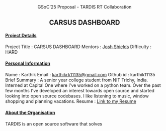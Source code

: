 <center>GSoC'25 Proposal - TARDIS RT Collaboration</center>

## <center> CARSUS DASHBOARD </center>

#### <u>Project Details</u>   
Project Title : CARSUS DASHBOARD
Mentors : [Josh Shields](https://github.com/jvshields)
Difficulty : HARD
 
#### <u>Personal Information</u>   
Name : Karthik
Email : karthikrk11135@gmail.com
Github id : karthik11135
Brief Summary : A senior year college student from NIT Trichy, India. Interned at Capital One where I've worked on a python team. Over the past few months I've developed an interest towards open source and started looking into open source codebases. I like listening to music, window shopping and planning vacations. 
Resume : [Link to my Resume](https://drive.google.com/file/d/1LTs82Yv-aLM0iVrQHyoPOCQsfxLe_wFC/view?usp=sharing)

#### <u>About the Organisation</u>  
TARDIS is an open source software that solves 

